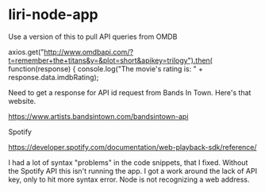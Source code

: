 # liri-node-app

Use a version of this to pull API queries from OMDB

axios.get("http://www.omdbapi.com/?t=remember+the+titans&y=&plot=short&apikey=trilogy").then(
  function(response) {
    console.log("The movie's rating is: " + response.data.imdbRating);

Need to get a response for API id request from Bands In Town. Here's that website.

https://www.artists.bandsintown.com/bandsintown-api

Spotify
<script src="https://sdk.scdn.co/spotify-player.js"></script>
https://developer.spotify.com/documentation/web-playback-sdk/reference/

I had a lot of syntax "problems" in the code snippets, that I fixed. Without the Spotify API this isn't running the app. I got a work around the lack of API key, only to hit more syntax error. Node is not recognizing a web address.